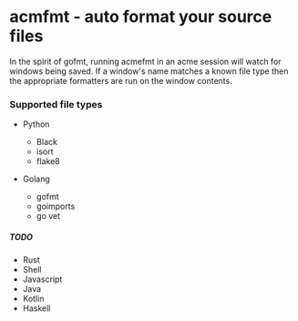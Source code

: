 acmfmt - auto format your source files
======================================

In the spirit of gofmt, running acmefmt in an acme session will watch for
windows being saved. If a window's name matches a known file type then the
appropriate formatters are run on the window contents.


### Supported file types
- Python
  - Black
  - isort
  - flake8

- Golang
  - gofmt
  - goimports
  - go vet

##### TODO
- Rust
- Shell
- Javascript
- Java
- Kotlin
- Haskell
